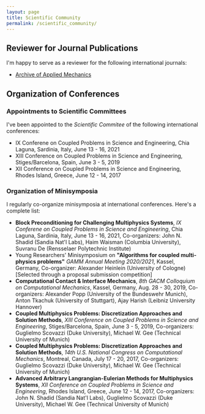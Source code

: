 ```yaml
---
layout: page
title: Scientific Community
permalink: /scientific_community/
---
```


## Reviewer for Journal Publications

I'm happy to serve as a reviewer for the following international journals:

- [Archive of Applied Mechanics](https://www.springer.com/journal/419)

## Organization of Conferences

### Appointments to Scientific Committees
 
I've been appointed to the _Scientific Commitee_ of the following international conferences:
- IX Conferene on Coupled Problems in Science and Engineering,
Chia Laguna, Sardinia, Italy, June 13 - 16, 2021
- XIII Conference on Coupled Problems in Science and Engineering,
Stiges/Barcelona, Spain, June 3 - 5, 2019
- XII Conference on Coupled Problems in Science and Engineering,
Rhodes Island, Greece, June 12 - 14, 2017

### Organization of Minisymposia

I regularly co-organize minisymposia at international conferences.
Here's a complete list:

- **Block Preconditioning for Challenging Multiphysics Systems**,
_IX Conferene on Coupled Problems in Science and Engineering_,
Chia Laguna, Sardinia, Italy, June 13 - 16, 2021,
Co-organizers:
John N. Shadid (Sandia Nat'l Labs),
Haim Waisman (Columbia University),
Suvranu De (Rensselaer Polytechnic Institute)
- Young Researchers' Minisymposium on **"Algorithms for coupled multi-physics problems"**
_GAMM Annual Meeting 2020/2021_,
Kassel, Germany,
Co-organizer:
Alexander Heinlein (University of Cologne)
\[Selected through a proposal submission competition\]
- **Computational Contact & Interface Mechanics**,
_8th GACM Colloquium on Computational Mechanics_,
Kassel, Germany, Aug. 28 - 30, 2019,
Co-organizers:
Alexander Popp (University of the Bundeswehr Munich),
Anton Tkachuk (University of Stuttgart),
Ajay Harish (Leibniz University Hannover)
- **Coupled Multiphysics Problems: Discretization Approaches and Solution Methods**,
_XIII Conference on Coupled Problems in Science and Engineering_,
Stiges/Barcelona, Spain, June 3 - 5, 2019,
Co-organizers:
Guglielmo Scovazzi (Duke University),
Michael W. Gee (Technical University of Munich)
- **Coupled Multiphysics Problems: Discretization Approaches and Solution Methods**,
_14th U.S. National Congress on Computational Mechanics_,
Montreal, Canada, July 17 - 20, 2017,
Co-organizers:
Guglielmo Scovazzi (Duke University),
Michael W. Gee (Technical University of Munich)
- **Advanced Arbitrary Langrangian-Eulerian Methods for Multiphysics Systems**,
_XII Conference on Coupled Problems in Science and Engineering_,
Rhodes Island, Greece, June 12 - 14, 2017,
Co-organizers:
John N. Shadid (Sandia Nat'l Labs),
Guglielmo Scovazzi (Duke University),
Michael W. Gee (Technical University of Munich) 
